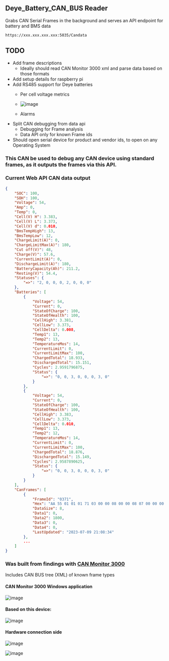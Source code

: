 ## Deye_Battery_CAN_BUS Reader

Grabs CAN Serial Frames in the background and serves an API endpoint for battery and BMS data 

    https://xxx.xxx.xxx.xxx:5035/Candata

## TODO 
 - Add frame descriptions
   - Ideally should read CAN Monitor 3000 xml and parse data based on those formats  
 - Add setup details for raspberry pi
 - Add RS485 support for Deye batteries
   - Per cell voltage metrics
   - ![image](https://github.com/Psynosaur/Deye_Battery_CAN_BUS/assets/26934113/db687aa1-d8e1-4c50-9894-56bb3609e6ce)

   - Alarms
 - Split CAN debugging from data api
   - Debugging for Frame analysis
   - Data API only for known Frame ids
 - Should open serial device for product and vendor ids, to open on any Operating System

   

### This CAN be used to debug any CAN device using standard frames, as it outputs the frames via this API.

### Current Web API CAN data output
```JSON
{
    "SOC": 100,
    "SOH": 100,
    "Voltage": 54,
    "Amp": 0,
    "Temp": 0,
    "Cell(V) H": 3.383,
    "Cell(V) L": 3.373,
    "Cell(V) d": 0.010,
    "BmsTempHigh": 13,
    "BmsTempLow": 12,
    "ChargeLimit(A)": 0,
    "ChargeLimitMax(A)": 180,
    "Cut off(V)": 48,
    "Charge(V)": 57.6,
    "CurrentLimit(A)": 0,
    "DischargeLimit(A)": 180,
    "BatteryCapacity(Ah)": 211.2,
    "Resting(V)": 54.4,
    "Statuses": {
        "=>": "2, 0, 0, 0, 2, 0, 0, 0"
    },
    "Batteries": [
        {
            "Voltage": 54,
            "Current": 0,
            "StateOfCharge": 100,
            "StateOfHealth": 100,
            "CellHigh": 3.381,
            "CellLow": 3.373,
            "CellDelta": 0.008,
            "Temp1": 13,
            "Temp2": 13,
            "TemperatureMos": 14,
            "CurrentLimit": 0,
            "CurrentLimitMax": 100,
            "ChargedTotal": 18.933,
            "DischargedTotal": 15.151,
            "Cycles": 2.9591796875,
            "Status": {
                "=>": "0, 0, 3, 0, 0, 0, 3, 0"
            }
        },
        {
            "Voltage": 54,
            "Current": 0,
            "StateOfCharge": 100,
            "StateOfHealth": 100,
            "CellHigh": 3.383,
            "CellLow": 3.373,
            "CellDelta": 0.010,
            "Temp1": 13,
            "Temp2": 12,
            "TemperatureMos": 14,
            "CurrentLimit": 0,
            "CurrentLimitMax": 100,
            "ChargedTotal": 18.876,
            "DischargedTotal": 15.149,
            "Cycles": 2.9587890625,
            "Status": {
                "=>": "0, 0, 3, 0, 0, 0, 3, 0"
            }
        }
    ],
    "CanFrames": [
        {
            "FrameId": "0371",
            "Hex": "AA 55 01 01 01 71 03 00 00 08 00 00 08 07 00 00 00 00 00 8E",
            "DataSize": 8,
            "Data1": 0,
            "Data2": 1800,
            "Data3": 0,
            "Data4": 0,
            "LastUpdated": "2023-07-09 21:08:34"
        },
        ...
    ]
}
```

### Was built from findings with [CAN Monitor 3000](https://github.com/tixiv/CAN-Monitor-qt)

Includes CAN BUS tree (XML) of known frame types

#### CAN Monitor 3000 Windows application

![image](https://github.com/Psynosaur/Deye_Battery_CAN_BUS/assets/26934113/fcef5139-bc05-49d1-b6c4-5e910b7498f6)

#### Based on this device:

![image](https://github.com/Psynosaur/Deye_Battery_CAN_BUS/assets/26934113/04c1c34b-6d6d-4141-acb8-f41646d75c32)

#### Hardware connection side 
![image](https://github.com/Psynosaur/Deye_Battery_CAN_BUS/assets/26934113/e02b6207-d4ea-4d4d-a50a-e3e462aa1385)

![image](https://github.com/Psynosaur/Deye_Battery_CAN_BUS/assets/26934113/86d262d1-b2b0-4e49-8af9-236f0f778b98)





	

